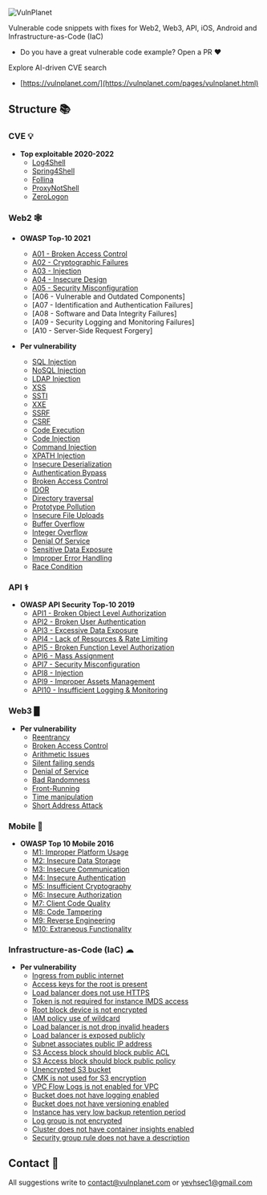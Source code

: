 ![VulnPlanet](logo.svg)

Vulnerable code snippets with fixes for Web2, Web3, API, iOS, Android and Infrastructure-as-Code (IaC)

- Do you have a great vulnerable code example? Open a PR ♥️

Explore AI-driven CVE search 

- [https://vulnplanet.com/](https://vulnplanet.com/pages/vulnplanet.html)

## Structure 📚

### CVE 💡

 - **Top exploitable 2020-2022**
     - [Log4Shell](cve/CVE-2021-44228.md)
     - [Spring4Shell](cve/CVE-2022-22965.md)
     - [Follina](cve/CVE-2022-30190.md)
     - [ProxyNotShell](cve/CVE-2022-41082.md)
     - [ZeroLogon](cve/CVE-2020-1472.md)
     
### Web2 🕸
   
 - **OWASP Top-10 2021**
     - [A01 - Broken Access Control](web2/owasp/A01-Broken-Access-Control.md)
     - [A02 - Cryptographic Failures](web2/owasp/A02-Cryptographic-Failures.md)
     - [A03 - Injection](web2/owasp/A03-Injection.md)
     - [A04 - Insecure Design](web2/owasp/A04-Insecure-Design.md)
     - [A05 - Security Misconfiguration](web2/owasp/A05-Security-Misconfiguration.md)
     - [A06 - Vulnerable and Outdated Components]
     - [A07 - Identification and Authentication Failures]
     - [A08 - Software and Data Integrity Failures]
     - [A09 - Security Logging and Monitoring Failures]
     - [A10 - Server-Side Request Forgery]
   
 - **Per vulnerability**
     - [SQL Injection](web2/type/SQL.md)
     - [NoSQL Injection](web2/type/NoSQL.md)
     - [LDAP Injection](web2/type/LDAP.md)
     - [XSS](web2/type/xss.md)
     - [SSTI](web2/type/SSTI.md)
     - [XXE](web2/type/xxe.md)
     - [SSRF](web2/type/ssrf.md)
     - [CSRF](web2/type/csrf.md)
     - [Code Execution](web2/type/Code_Execution.md)
     - [Code Injection](web2/type/Code_Injection.md)
     - [Command Injection](web2/type/Command_Injection.md)
     - [XPATH Injection](web2/type/XPATH.md)
     - [Insecure Deserialization](web2/type/deserialization.md)
     - [Authentication Bypass](web2/type/Authentication_Bypass.md)
     - [Broken Access Control](web2/owasp/A01-Broken-Access-Control.md)
     - [IDOR](web2/type/IDOR.md)
     - [Directory traversal](web2/type/traversal.md)
     - [Prototype Pollution](web2/type/prototype_pullation.md)
     - [Insecure File Uploads](web2/type/file_upload.md)
     - [Buffer Overflow](web2/type/Buffer_Overflow.md)
     - [Integer Overflow](web2/type/Integer_Overflow.md)
     - [Denial Of Service](web2/type/DOS.md)
     - [Sensitive Data Exposure](web2/type/exposure.md)
     - [Improper Error Handling](web2/type/error.md)
     - [Race Condition](web2/type/race.md)
 
### API ⚕
 
   - **OWASP API Security Top-10 2019**
     - [API1 - Broken Object Level Authorization](api/owasp/API1-Broken-Object-Level-Authorization.md)
     - [API2 - Broken User Authentication](api/owasp/API2-Broken-User-Authentication.md)
     - [API3 - Excessive Data Exposure](api/owasp/API3-Excessive-Data-Exposure.md)
     - [API4 - Lack of Resources & Rate Limiting](api/owasp/API4-Lack-of-ResourcesRate.md)
     - [API5 - Broken Function Level Authorization](api/owasp/API5-Broken-Function-Level-Authorization.md)
     - [API6 - Mass Assignment](api/owasp/API6-Mass-Assignment.md)
     - [API7 - Security Misconfiguration](api/owasp/API7-Security-Misconfiguration.md)
     - [API8 - Injection](api/owasp/API8-Injection.md)
     - [API9 - Improper Assets Management](api/owasp/API9-Improper-Assets-Management.md)
     - [API10 - Insufficient Logging & Monitoring](api/owasp/API10-Insufficient-Logging-Monitoring.md)
   
### Web3 █
 
 - **Per vulnerability**
     - [Reentrancy](web3/Reentrancy.md)
     - [Broken Access Control](web3/Access_Control.md)
     - [Arithmetic Issues](web3/Arithmetic.md)
     - [Silent failing sends](web3/Unchecked.md)
     - [Denial of Service](web3/DOS.md)
     - [Bad Randomness](web3/Bad_Randomness.md)
     - [Front-Running](web3/Front_Running.md)
     - [Time manipulation](web3/Time_manipulation.md)
     - [Short Address Attack](web3/Short_Address_Attack.md)
 
 ### Mobile 📱
 
 - **OWASP Top 10 Mobile 2016**
     - [M1: Improper Platform Usage](mobile/owasp/Platform.md)
     - [M2: Insecure Data Storage](mobile/owasp/Data_Storage.md)
     - [M3: Insecure Communication](mobile/owasp/Communication.md)
     - [M4: Insecure Authentication](mobile/owasp/Authentication.md)
     - [M5: Insufficient Cryptography](mobile/owasp/Cryptography.md)
     - [M6: Insecure Authorization](mobile/owasp/Authorization.md)
     - [M7: Client Code Quality](mobile/owasp/Quality.md)
     - [M8: Code Tampering](mobile/owasp/Tampering.md)
     - [M9: Reverse Engineering](mobile/owasp/Reverse.md)
     - [M10: Extraneous Functionality](mobile/owasp/Extraneous.md)

### Infrastructure-as-Code (IaC) ☁
 
 - **Per vulnerability**
     - [Ingress from public internet](infra/sec_group.md)
     - [Access keys for the root is present](infra/root_keys.md)
     - [Load balancer does not use HTTPS](infra/load_balancer_https.md)
     - [Token is not required for instance IMDS access](infra/IMDS_access.md)
     - [Root block device is not encrypted](infra/root_block.md)
     - [IAM policy use of wildcard](infra/policy_wildcard.md)
     - [Load balancer is not drop invalid headers](infra/invalid_headers.md)
     - [Load balancer is exposed publicly](infra/balancer_exposed_publicly.md)
     - [Subnet associates public IP address](infra/subnet_associates.md)
     - [S3 Access block should block public ACL](infra/public_acls.md)
     - [S3 Access block should block public policy](infra/public_policies.md)
     - [Unencrypted S3 bucket](infra/unencrypted_S3.md)
     - [CMK is not used for S3 encryption](infra/CMK_S3.md)
     - [VPC Flow Logs is not enabled for VPC](infra/VPC_flow.md)
     - [Bucket does not have logging enabled](infra/bucket_logging.md)
     - [Bucket does not have versioning enabled](infra/bucket_versioning.md)
     - [Instance has very low backup retention period](infra/low_backup_retention.md)
     - [Log group is not encrypted](infra/log_group_encrypt.md)
     - [Cluster does not have container insights enabled](infra/container_insights.md)
     - [Security group rule does not have a description](infra/rule_description.md)

## Contact 📧

All suggestions write to contact@vulnplanet.com or yevhsec1@gmail.com
